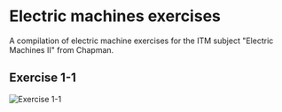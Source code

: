 # Electric machines exercises

A compilation of electric machine exercises for the ITM subject "Electric Machines II" from Chapman.

## Exercise 1-1
![Exercise 1-1](Ex1-1.png)
